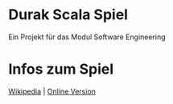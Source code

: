 # Durak Scala Spiel
Ein Projekt für das Modul Software Engineering

# Infos zum Spiel
[Wikipedia](https://de.wikipedia.org/wiki/Durak_(Kartenspiel)) |
[Online Version](https://durak.hlop.de/)